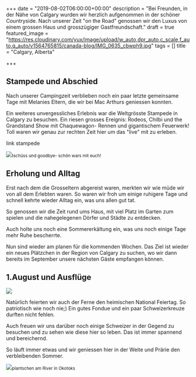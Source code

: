 +++
date = "2019-08-02T06:00:00+00:00"
description = "Bei Freunden, in der Nähe von Calgary wurden wir herzlich aufgenommen in der schöner Countryside. Nach unserer Zeit \"on the Road\" genossen wir den Luxus von einem grossen Haus und grosszügiger Gastfreundschaft."
draft = true
featured_image = "https://res.cloudinary.com/yux/image/upload/w_auto,dpr_auto,c_scale,f_auto,q_auto/v1564765815/canada-blog/IMG_0635_cbwph9.jpg"
tags = []
title = "Calgary, Alberta"

+++
## Stampede und Abschied

Nach unserer Campingzeit verblieben noch ein paar letzte gemeinsame Tage mit Melanies Eltern, die wir bei Mac Arthurs geniessen konnten. 

Ein weiteres unvergessliches Erlebnis war die Weltgrösste Stampede in Calgary zu besuchen. Ein riesen grosses Ereignis: Rodeos, Chilbi und the Grandstand Show mit Chaquewagon- Rennen und gigantischem Feuerwerk! Toll waren wir genau zur rechten Zeit hier um das "live"  mit zu erleben.

link stampede

![](https://res.cloudinary.com/yux/image/upload/w_auto,dpr_auto,c_scale,f_auto,q_auto/v1564766260/canada-blog/IMG_0608_pxupqg.jpg)<small>tschüss und goodbye- schön wars mit euch!</small> 

## Erholung und Alltag

Erst nach dem die Grosseltern abgereist waren, merkten wir wie müde wir von all dem Erlebten waren. So waren wir froh um einige ruhigere Tage und schnell kehrte wieder Alltag ein, was uns allen gut tat.

So genossen wir die Zeit rund ums Haus, mit viel Platz im Garten zum spielen und die nahegelegenen Dörfer und Städte zu entdecken.

Auch holte uns noch eine Sommererkältung ein, was uns noch einige Tage mehr Ruhe bescherrte.

Nun sind wieder am planen für die kommenden Wochen. Das Ziel ist wieder ein neues Plätzchen in der Region von Calgary zu suchen, wo wir dann bereits im September unsere nächsten Gäste empfangen können.

## 1.August und Ausflüge

![](https://res.cloudinary.com/yux/image/upload/w_auto,dpr_auto,c_scale,f_auto,q_auto/v1564766614/canada-blog/IMG_0623_lfxvzn.jpg)

Natürlich feierten wir auch der Ferne den heimischen National Feiertag. So patriotisch wie noch nie;) Ein gutes Fondue und ein paar Schweizerkreuze durften nicht fehlen.

Auch freuen wir uns darüber noch einige Schweizer in der Gegend zu besuchen und zu sehen wie diese hier so leben. Das ist immer spannend und bereichernd.

So läuft immer etwas und wir geniessen hier in der Weite und Prärie den verbleibenden Sommer.

![](https://res.cloudinary.com/yux/image/upload/w_auto,dpr_auto,c_scale,f_auto,q_auto/v1565147401/canada-blog/IMG_8915_qzka3t.jpg)<small>plantschen am River in Okotoks</small> 